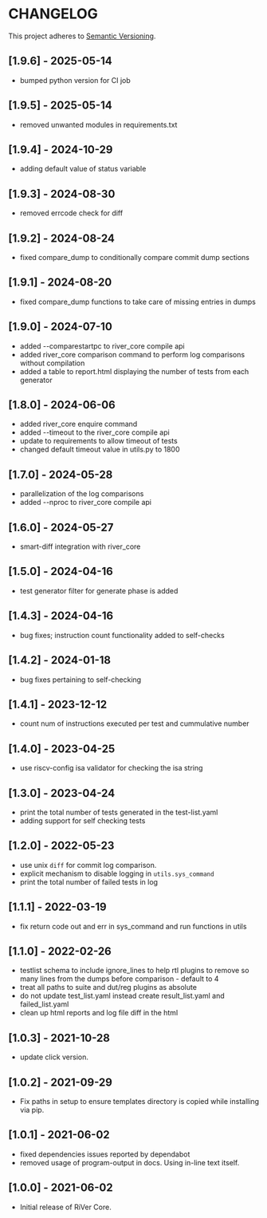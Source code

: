 # CHANGELOG

This project adheres to [Semantic Versioning](https://semver.org/spec/v2.0.0.html).

## [1.9.6] - 2025-05-14
- bumped python version for CI job

## [1.9.5] - 2025-05-14
- removed unwanted modules in requirements.txt

## [1.9.4] - 2024-10-29
- adding default value of status variable

## [1.9.3] - 2024-08-30
- removed errcode check for diff

## [1.9.2] - 2024-08-24
- fixed compare_dump to conditionally compare commit dump sections

## [1.9.1] - 2024-08-20
- fixed compare_dump functions to take care of missing entries in dumps

## [1.9.0] - 2024-07-10
- added --comparestartpc to river_core compile api
- added river_core comparison command to perform log comparisons without compilation
- added a table to report.html displaying the number of tests from each generator 

## [1.8.0] - 2024-06-06
- added river_core enquire command
- added --timeout to the river_core compile api
- update to requirements to allow timeout of tests
- changed default timeout value in utils.py to 1800

## [1.7.0] - 2024-05-28
- parallelization of the log comparisons
- added --nproc to river_core compile api

## [1.6.0] - 2024-05-27
- smart-diff integration with river_core

## [1.5.0] - 2024-04-16
- test generator filter for generate phase is added

## [1.4.3] - 2024-04-16
- bug fixes; instruction count functionality added to self-checks

## [1.4.2] - 2024-01-18
- bug fixes pertaining to self-checking

## [1.4.1] - 2023-12-12
- count num of instructions executed per test and cummulative number

## [1.4.0] - 2023-04-25
- use riscv-config isa validator for checking the isa string

## [1.3.0] - 2023-04-24
- print the total number of tests generated in the test-list.yaml
- adding support for self checking tests

## [1.2.0] - 2022-05-23
- use unix `diff` for commit log comparison.
- explicit mechanism to disable logging in `utils.sys_command`
- print the total number of failed tests in log

## [1.1.1] - 2022-03-19
- fix return code out and err in sys\_command and run functions in utils

## [1.1.0] - 2022-02-26
- testlist schema to include ignore_lines to help rtl plugins to remove so many lines from the dumps before comparison - default to 4
- treat all paths to suite and dut/reg plugins as absolute
- do not update test_list.yaml instead create result_list.yaml and failed_list.yaml
- clean up html reports and log file diff in the html

## [1.0.3] - 2021-10-28
- update click version.

## [1.0.2] - 2021-09-29
- Fix paths in setup to ensure templates directory is copied while installing via pip.

## [1.0.1] - 2021-06-02
- fixed dependencies issues reported by dependabot
- removed usage of program-output in docs. Using in-line text itself.

## [1.0.0] - 2021-06-02
- Initial release of RiVer Core.
